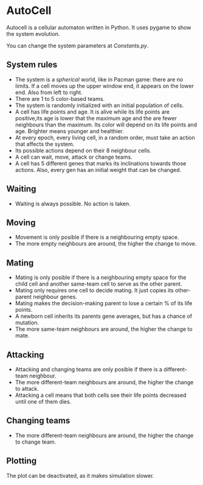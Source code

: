 # AutoCell

Autocell is a cellular automaton written in Python. It uses pygame to show the system
evolution.

You can change the system parameters at *Constants.py*.

## System rules

* The system is a *spherical* world, like in Pacman game: there are no limits. If a cell moves up the upper window end, it appears on the lower end. Also from left to right.
* There are 1 to 5 color-based teams.
* The system is randomly initialized with an initial population of cells.
* A cell has life points and age. It is alive while its life points are positive,its age is lower that the maximum age and the are fewer neighbours than the maximum. Its color will depend on its life points and age. Brighter means younger and healthier.
* At every epoch, every living cell, in a random order, must take an action that affects the system.
* Its possible actions depend on their 8 neighbour cells.
* A cell can wait, move, attack or change teams.
* A cell has 5 different genes that marks its inclinations towards those actions. Also, every gen has an initial weight that can be changed.


## Waiting

* Waiting is always possible. No action is taken.


## Moving

* Movement is only posible if there is a neighbouring empty space.
* The more empty neighbours are around, the higher the change to move.


## Mating

* Mating is only posible if there is a neighbouring empty space for the child cell and another same-team cell to serve as the other parent.
* Mating only requires one cell to decide mating. It just copies its other-parent neighbour genes.
* Mating makes the decision-making parent to lose a certain % of its life points.
* A newborn cell inherits its parents gene averages, but has a chance of mutation.
* The more same-team neighbours are around, the higher the change to mate.


## Attacking

* Attacking and changing teams are only posible if there is a different-team neighbour.
* The more different-team neighbours are around, the higher the change to attack.
* Attacking a cell means that both cells see their life points decreased until one of them dies.


## Changing teams

* The more different-team neighbours are around, the higher the change to change team.



## Plotting

The plot can be deactivated, as it makes simulation slower.